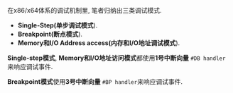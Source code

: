 在x86/x64体系的调试机制里, 笔者归纳出三类调试模式. 

- **Single\-Step(单步调试模式**). 
- **Breakpoint(断点模式**). 
- **Memory和I/O Address access(内存和I/O地址调试模式**). 

**Single\-step模式**, **Memory和I/O地址访问模式**都使用**1号中断向量** `#DB handler`来响应调试事件. 

**Breakpoint模式**使用**3号中断向量** `#BP handler`来响应调试事件. 